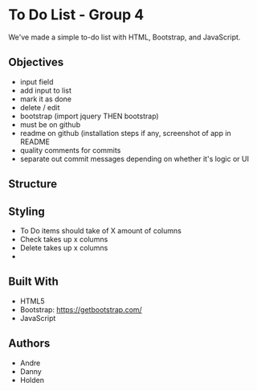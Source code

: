 # To Do List - Group 4
We've made a simple to-do list with HTML, Bootstrap, and JavaScript.

## Objectives
- input field
- add input to list
- mark it as done
- delete / edit
- bootstrap (import jquery THEN bootstrap)
- must be on github
- readme on github (installation steps if any, screenshot of app in README
- quality comments for commits
- separate out commit messages depending on whether it's logic or UI

## Structure


## Styling

- To Do items should take of X amount of columns
- Check takes up x columns
- Delete takes up x columns
- 

## Built With

- HTML5
- Bootstrap: https://getbootstrap.com/
- JavaScript

## Authors

- Andre
- Danny
- Holden